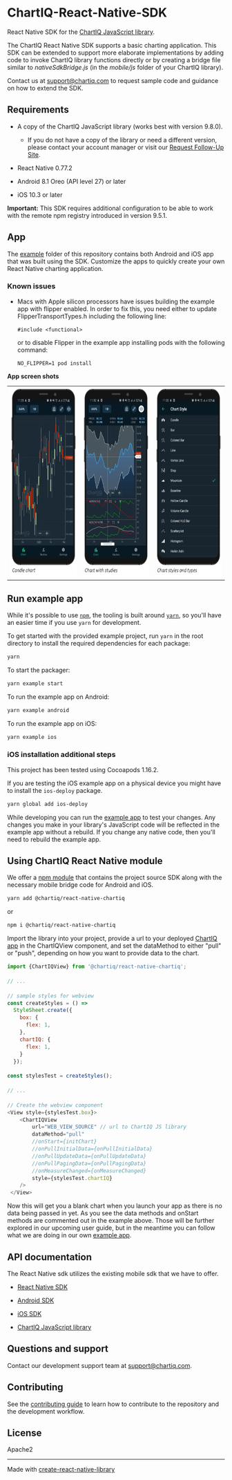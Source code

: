# ChartIQ-React-Native-SDK

React Native SDK for the [ChartIQ JavaScript library](https://documentation.chartiq.com).

The ChartIQ React Native SDK supports a basic charting application. This SDK can be extended to support more elaborate implementations by adding code to invoke ChartIQ library functions directly or by creating a bridge file similar to _nativeSdkBridge.js_ (in the _mobile/js_ folder of your ChartIQ library).

Contact us at <support@chartiq.com> to request sample code and guidance on how to extend the SDK.

## Requirements

- A copy of the ChartIQ JavaScript library (works best with version 9.8.0).
  - If you do not have a copy of the library or need a different version, please contact your account manager or visit our <a href="https://pages.marketintelligence.spglobal.com/ChartIQ-Follow-up-Request.html" target="_blank">Request Follow-Up Site</a>.

- React Native 0.77.2
- Android 8.1 Oreo (API level 27) or later
- iOS 10.3 or later

**Important:** This SDK requires additional configuration to be able to work with the remote npm registry introduced in version 9.5.1.

## App

The [example](https://github.com/ChartIQ/ChartIQ-React-Native-SDK/tree/main/example) folder of this repository contains both Android and iOS app that was built using the SDK. Customize the apps to quickly create your own React Native charting application.

### Known issues

- Macs with Apple silicon processors have issues building the example app with flipper enabled.
  In order to fix this, you need either to update FlipperTransportTypes.h including the following line:
  ```
  #include <functional>
  ```
  or to disable Flipper in the example app installing pods with the following command:
  ```
  NO_FLIPPER=1 pod install
  ```

**App screen shots**

<table>
  <tr>
    <td><img src="https://github.com/ChartIQ/ChartIQ-Android-SDK/blob/main/screenshots/Candle_Chart.png?raw=true" alt="Candle chart" width="200" height="440"/></td>
    <td><img src="https://github.com/ChartIQ/ChartIQ-Android-SDK/blob/main/screenshots/Chart_with_Studies.png?raw=true" alt="Chart with studies" width="200" height="440"/></td>
    <td><img src="https://github.com/ChartIQ/ChartIQ-Android-SDK/blob/main/screenshots/Chart_Styles_and_Types.png?raw=true" alt="Chart styles and types" width="200" height="440"/></td>
  </tr>
</table>


## Run example app

While it's possible to use [`npm`](https://github.com/npm/cli), the tooling is built around [`yarn`](https://classic.yarnpkg.com/), so you'll have an easier time if you use `yarn` for development.

To get started with the provided example project, run `yarn` in the root directory to install the required dependencies for each package:

```sh
yarn
```

To start the packager:

```sh
yarn example start
```

To run the example app on Android:

```sh
yarn example android
```

To run the example app on iOS:

```sh
yarn example ios
```

### iOS installation additional steps

This project has been tested using Cocoapods 1.16.2.

If you are testing the iOS example app on a physical device you might have to install the `ios-deploy` package.
 
```sh
yarn global add ios-deploy
```

While developing you can run the [example app](https://github.com/ChartIQ/ChartIQ-React-Native-SDK/tree/main/example) to test your changes. Any changes you make in your library's JavaScript code will be reflected in the example app without a rebuild. If you change any native code, then you'll need to rebuild the example app.

## Using ChartIQ React Native module

We offer a [npm module](https://www.npmjs.com/package/@chartiq/react-native-chartiq) that contains the project source SDK along with the necessary mobile bridge code for Android and iOS. 

```sh
yarn add @chartiq/react-native-chartiq
```

or

```sh
npm i @chartiq/react-native-chartiq
```

Import the library into your project, provide a url to your deployed [ChartIQ app](https://documentation.chartiq.com/tutorial-Quick%20Start.html) in the ChartIQView component, and set the dataMethod to either "pull" or "push", depending on how you want to provide data to the chart.

```js
import {ChartIQView} from '@chartiq/react-native-chartiq';

// ...

// sample styles for webview
const createStyles = () =>
  StyleSheet.create({
    box: {
      flex: 1,
    },
    chartIQ: {
      flex: 1,
    }
  });

const stylesTest = createStyles();

// ...

// Create the webview component
<View style={stylesTest.box}>
	<ChartIQView
        url="WEB_VIEW_SOURCE" // url to ChartIQ JS library
        dataMethod="pull"
        //onStart={initChart}
        //onPullInitialData={onPullInitialData}
        //onPullUpdateData={onPullUpdateData}
        //onPullPagingData={onPullPagingData}
        //onMeasureChanged={onMeasureChanged}
        style={stylesTest.chartIQ}
	/>
 </View>
```

Now this will get you a blank chart when you launch your app as there is no data being passed in yet. As you see the data methods and onStart methods are commented out in the example above. Those will be further explored in our upcoming user guide, but in the meantime you can follow what we are doing in our own [example app](https://github.com/ChartIQ/ChartIQ-React-Native-SDK/blob/main/example/src/screens/root/root.screen.tsx#L119). 


## API documentation

The React Native sdk utilizes the existing mobile sdk that we have to offer.

- [React Native SDK](https://documentation.chartiq.com/react-native-sdk/)

- [Android SDK](https://documentation.chartiq.com/android-sdk/)

- [iOS SDK](https://documentation.chartiq.com/ios-sdk/)

- [ChartIQ JavaScript library](https://documentation.chartiq.com)

## Questions and support

Contact our development support team at <support@chartiq.com>.

## Contributing

See the [contributing guide](https://github.com/ChartIQ/ChartIQ-React-Native-SDK/tree/main/CONTRIBUTING.md) to learn how to contribute to the repository and the development workflow.

## License

Apache2

---

Made with [create-react-native-library](https://github.com/callstack/react-native-builder-bob)

